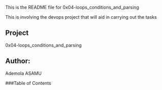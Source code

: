 
This is the README file for 0x04-loops_conditions_and_parsing

This is involving the devops project that will aid in carrying out the tasks 

## Project

0x04-loops_conditions_and_parsing

## Author: 
Ademola ASAMU

###Table of Contents


